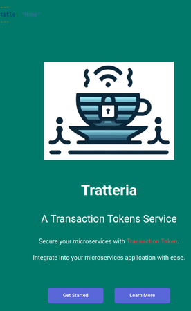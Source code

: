 ```yaml
---
title: "Home"
---
```


<style>
html, body {
  margin: 0;
  padding: 0;
  width: 100%;
  height: 100%;
  font-family: 'Roboto', sans-serif;
  color: #fff;
  background-size: cover;
  background: #00796B;
}

.home {
  text-align: center;
  padding: 5em 0;
}

.home img {
  width: 300px;
  height: auto;
}

.home h1 {
  font-size: 3.5vw;
  font-weight: 700;
}

.home h2 {
  font-size: 2.5vw;
  font-weight: normal;
  margin-bottom: 30px;
}

.home h3 {
  font-size: 1.5vw;
  font-weight: normal;
  margin-bottom: 60px;
}

.home h3 a {
  color: #c94a4a;
  text-decoration: none;
  font-weight: 500;
}

.home .buttons {
  margin-top: 20px;
}

.buttons a {
  display: inline-block;
  margin: 0 1em;
  padding: 1em 3em;
  border-radius: 5px;
  background: #5a67d8;
  color: #fff;
  text-decoration: none;
  font-size: 1.2vw;
  font-weight: 500;
}

.buttons a:hover {
  background: #434190;
}


@media (max-width: 768px) {
  .home h1, .home h2, .home h3, .buttons a {
    font-size: 16px;
  }
  
  .home img {
    width: 50%;
  }

  .buttons a {
    padding: 10px 20px;
    font-size: 14px;
  }
}

</style>

<div class="home">
  <img src="/img/logos/image-logo.svg" alt="Tratteria Logo">
  <h1>Tratteria</h1>
  <h2>A Transaction Tokens Service</h2>
  <h3 style="margin-bottom: 0px;">Secure your microservices with <a href="https://datatracker.ietf.org/doc/draft-ietf-oauth-transaction-tokens/" target="_blank">Transaction Token</a>.</h3>
  <h3>Integrate into your microservices application with ease.</h3>
  <div class="buttons">
    <a href="/docs/quickstart" class="button"><i class="fas fa-rocket"></i> Get Started</a>
    <a href="/docs" class="button"><i class="fas fa-info-circle"></i> Learn More</a>
  </div>
</div>
